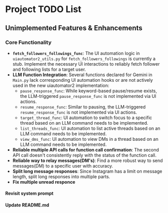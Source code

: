 # Project TODO List

## Unimplemented Features & Enhancements

### Core Functionality
*   **`fetch_followers_followings_func`**: The UI automation logic in `uiautomator2_utils.py` for `fetch_followers_followings` is currently a stub. Implement the necessary UI interactions to reliably fetch follower and following lists for a target user.
*   **LLM Function Integration**: Several functions declared for Gemini in `Main.py` lack corresponding UI automation hooks or are not actively used in the new uiautomator2 implementation:
    *   `pause_response_func`: While keyword-based pause/resume exists, the LLM-triggered `pause_response_func` is not implemented via UI actions.
    *   `resume_response_func`: Similar to pausing, the LLM-triggered `resume_response_func` is not implemented via UI actions.
    *   `target_thread_func`: UI automation to switch focus to a specific thread based on an LLM command needs to be implemented.
    *   `list_threads_func`: UI automation to list active threads based on an LLM command needs to be implemented.
    *   `view_dms_func`: UI automation to view DMs in a thread based on an LLM command needs to be implemented.
*   **Reliable multiple API calls for function call confirmation**: The second API call doesn't consistently reply with the status of the function call.
*   **Reliable way to relay messages(DM's)**: Find a more robust way to send messages(DM) to a specific user with accuracy.
*   **Split long message responses**: Since Instagram has a limit on message length, split long responses into multiple parts.
*   **Fix multiple unread responce**

#### Revisit system prompt 
#### Update README.md
